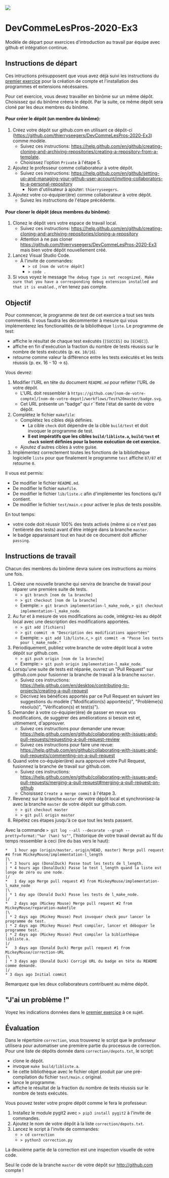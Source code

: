 ![](https://github.com/thierryseegers/DevCommeLesPros-2020-Ex3/workflows/Test%20master/badge.svg)

# DevCommeLesPros-2020-Ex3

Modèle de départ pour exercices d'introduction au travail par équipe avec github et intégration continue.

## Instructions de départ

Ces intructions présupposent que vous avez déjà suivi les instructions du [premier exercice](https://github.com/thierryseegers/DevCommeLesPros-2020-Ex1#instructions-de-d%C3%A9part) pour la création de compte et l'installation des programmes et extensions nécéssaires.

Pour cet exercice, vous devez travailler en binôme sur un même dépôt. Choisissez qui du binôme créera le dépôt. Par la suite, ce même dépôt sera cloné par les deux membres du binôme.

#### Pour créer le dépôt (un membre du binôme):
1. Créez votre dépôt sur github.com en utilisant ce dépôt-ci (https://github.com/thierryseegers/DevCommeLesPros-2020-Ex3) comme modèle.
    - Suivez ces instructions: https://help.github.com/en/github/creating-cloning-and-archiving-repositories/creating-a-repository-from-a-template.
    - Choisissez l'option `Private` à l'étape 5.
1. Ajoutez le professeur comme collaborateur à votre dépôt.
    - Suivez ces instructions: https://help.github.com/en/github/setting-up-and-managing-your-github-user-account/inviting-collaborators-to-a-personal-repository
        - Nom d'utilisateur à ajouter: `thierryseegers`.
1. Ajoutez votre co-équipier(ère) comme collaborateur à votre dépôt.
    - Suivez les instructions de l'étape précédente.

#### Pour cloner le dépôt (deux membres du binôme):
1. Clonez le dépôt vers votre espace de travail local.
    - Suivez ces instructions: https://help.github.com/en/github/creating-cloning-and-archiving-repositories/cloning-a-repository
    - Attention à ne pas cloner https://github.com/thierryseegers/DevCommeLesPros-2020-Ex3 mais bien votre dépôt nouvellement créé.
1. Lancez Visual Studio Code.
    - À l'invite de commandes:
        - `> cd [nom de votre dépôt]`
        - `> code .`
1. Si vous voyez le message `The debug type is not recognized. Make sure that you have a corresponding debug extension installed and that it is enabled.`, n'en tenez pas compte.


## Objectif

Pour commencer, le programme de test de cet exercice a tout ses tests commentés.
Il vous faudra les décommenter à mesure qui vous implémenterez les fonctionalités de la bibliothèque `liste`. Le programme de test:
- affiche le résultat de chaque test exécutés (`[SUCCES]` ou `[ECHEC]`).
- affiche en fin d'exécution la fraction du nombre de tests réussis sur le nombre de tests exécutés (p. ex. `10/16`).
- retourne comme valeur la différence entre les tests exécutés et les tests réussis (p. ex. 16 - 10 -> `6`).

Vous devrez:

1. Modifier l'URL en tête du document `README.md` pour refléter l'URL de votre dépôt.
    - L'URL doit ressembler à `https://github.com/[nom-de-votre-compte]/[nom-de-votre-depot]/workflows/Test%20master/badge.svg`.
    - Cet URL présente un "badge" qui r´´flete l'état de santé de votre dépôt.
1. Complétez le fichier `makefile`:
    - Complétez les cibles déjà définies.
        - La cible `check` doit dépendre de la cible `build/test` et doit invoquer le programme de test.
        - **Il est impératifs que les cibles `build/libliste.a`, `build/test` et `check` soient définies pour la bonne exécution de cet exercice.**
    - Ajoutez d'autres cibles à votre guise.
1. Implémentez correctement toutes les fonctions de la bibliothèque logicielle `liste` pour que finalement le programme `test` affiche `87/87` et retourne `0`.

Il vous est permis: 
- De modifier le fichier `README.md`.
- De modifier le fichier `makefile`.
- De modifier le fichier `lib/liste.c` afin d'implémenter les fonctions qu'il contient.
- De modifier le fichier `test/main.c` pour activer le plus de tests possible.

En tout temps:
- votre code doit réussir 100% des tests activés (même si ce n'est pas l'entièreté des tests) avant d'être intégré dans la branche `master`.
- le badge apparaissant tout en haut de ce document doit afficher `passing`.

## Instructions de travail

Chacun des membres du binôme devra suivre ces instructions au moins une fois.

1. Créez une nouvelle branche qui servira de branche de travail pour réparer une première suite de tests.
    - `> git branch [nom de la branche]`
    - `> git checkout [nom de la branche]`
    - Exemple: `> git branch implementation-l_make_node`, `> git checkout implementation-l_make_node`.
1. Au fur et à mesure de vos modifications au code, intégrez-les au dépôt local avec une description des modifications apportées.
    - `> git add [fichiers]`
    - `> git commit -m "Description des modifications apportées"`
    - Exemple: `> git add lib/liste.c`, `> git commit -m "Passe les tests pour l_make_node."`
1. Périodiquement, publiez votre branche de votre dépôt local à votre dépôt sur github.com.
    - `> git push origin [nom de la branche]`
    - Exemple: `> git push origin implementation-l_make_node`.
1. Lorsqu'une suite de tests est réparée, ouvrez un "Pull Request" sur github.com pour fusionner la branche de travail à la branche `master`.
    - Suivez ces instructions: https://help.github.com/en/desktop/contributing-to-projects/creating-a-pull-request
    - Décrivez les bénéfices apportés par ce Pull Request en suivant les suggestions du modèle ("Modification(s) apportée(s)", "Problème(s) résolu(s)", "Vérification(s) et test(s)").
1. Demander à votre co-équipier(ère) de passer en revue vos modifications, de suggérer des améliorations si besoin est et, ultimement, d'approuver.
    - Suivez ces instructions pour demander une revue: https://help.github.com/en/github/collaborating-with-issues-and-pull-requests/requesting-a-pull-request-review
    - Suivez ces instructions pour faire une revue: https://help.github.com/en/github/collaborating-with-issues-and-pull-requests/commenting-on-a-pull-request
1. Quand votre co-équipier(ère) aura approuvé votre Pull Request, fusionnez la branche de travail sur github.com.
    - Suivez ces instructions: https://help.github.com/en/github/collaborating-with-issues-and-pull-requests/merging-a-pull-request#merging-a-pull-request-on-github
    - Choisissez `Create a merge commit` à l'étape 3.
1. Revenez sur la branche `master` de votre dépôt local et synchronisez-la avec la branche `master` de votre dépôt sur github.com.
    - `> git checkout master`
    - `> git pull origin master`
1. Répétez ces étapes jusqu'à ce que tout les tests passent.

Avec la commande `> git log --all --decorate --graph --pretty=format:"%ar (%an) %s""`, l'historique de votre travail devrait au fil du temps ressembler à ceci (lire du bas vers le haut):

```
*   1 hour ago (origin/master, origin/HEAD, master) Merge pull request #4 from MickeyMouse/implementation-l_length
|\
| * 3 hours ago (DonalDuck) Passe tout les tests de l_length.
| * 4 hours ago (DonalDuck) Passe le test l_length quand la liste est longe de zéro ou une node.
|/
*   1 day ago Merge pull request #3 from MickeyMouse/implementation-l_make_node
|\
| * 1 day ago (Donald Duck) Passe les tests de l_make_node.
|/
*   2 days ago (Mickey Mouse) Merge pull request #2 from MickeyMouse/reparation-makefile
|\
| * 2 days ago (Mickey Mouse) Peut invoquer check pour lancer le programme de test.
| * 2 days ago (Mickey Mouse) Peut compiler, lancer et déboguer le programme test.
| * 2 days ago (Mickey Mouse) Peut compiler la bibliothèque libliste.a.
|/
*   3 days ago (Donald Duck) Merge pull request #1 from MickeyMouse/correction-URL
|\
| * 3 days ago (Donald Duck) Corrigé URL du badge en tête du README comme demandé.
|/
* 3 days ago Initial commit
```

Remarquez que les deux collaborateurs contribuent au même dépôt.

## "J'ai un problème !"

Voyez les indications données dans le [premier exercice](https://github.com/thierryseegers/DevCommeLesPros-2020-Ex1#jai-un-probl%C3%A8me-) à ce sujet.

## Évaluation

Dans le répertoire `correction`, vous trouverez le script que le professeur utilisera pour automatiser une première partie du processus de correction.
Pour une liste de dépôts donnée dans `correction/depots.txt`, le script:
 - clone le dépôt.
 - invoque `make build/libliste.a`.
 - lie cette bibliothèque avec le fichier objet produit par une pré-compilation du fichier `test/main.c` original.
 - lance le programme.
 - affiche le résultat de la fraction du nombre de tests réussis sur le nombre de tests exécutés.

Vous pouvez tester votre propre dépôt comme le fera le professeur:
1. Installez le module pygit2 avec `> pip3 install pygit2` à l'invite de commandes.
1. Ajoutez le nom de votre dépôt à la liste `correction/depots.txt`.
1. Lancez le script à l'invite de commandes:
    - `> cd correction`
    - `> python3 correction.py`

La deuxième partie de la correction est une inspection visuelle de votre code.

Seul le code de la branche `master` de votre dépôt sur http://github.com compte !
